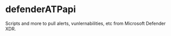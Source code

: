 # defenderATPapi
Scripts and more to pull alerts, vunlernabilities, etc from Microsoft Defender XDR.
